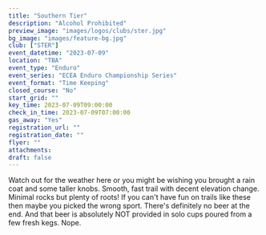 ```yaml
---
title: "Southern Tier"
description: "Alcohol Prohibited"
preview_image: "images/logos/clubs/ster.jpg"
bg_image: "images/feature-bg.jpg"
club: ["STER"]
event_datetime: "2023-07-09"
location: "TBA"
event_type: "Enduro"
event_series: "ECEA Enduro Championship Series"
event_format: "Time Keeping"
closed_course: "No"
start_grid: ""
key_time: 2023-07-09T09:00:00
check_in_time: 2023-07-09T07:00:00
gas_away: "Yes"
registration_url: ""
registration_date: ""
flyer: ""
attachments:
draft: false
---
```


Watch out for the weather here or you might be wishing you brought a rain coat and some taller knobs. Smooth, fast trail with decent elevation change. Minimal rocks but plenty of roots! If you can't have fun on trails like these then maybe you picked the wrong sport. There's definitely no beer at the end. And that beer is absolutely NOT provided in solo cups poured from a few fresh kegs. Nope.